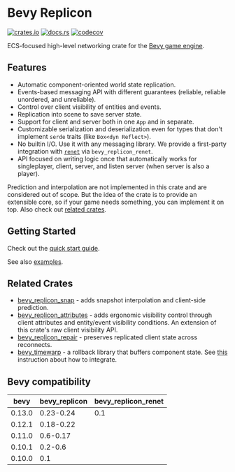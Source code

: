 # Bevy Replicon

[![crates.io](https://img.shields.io/crates/v/bevy_replicon)](https://crates.io/crates/bevy_replicon)
[![docs.rs](https://docs.rs/bevy_replicon/badge.svg)](https://docs.rs/bevy_replicon)
[![codecov](https://codecov.io/gh/projectharmonia/bevy_replicon/graph/badge.svg?token=N1G28NQB1L)](https://codecov.io/gh/projectharmonia/bevy_replicon)

ECS-focused high-level networking crate for the [Bevy game engine](https://bevyengine.org).

## Features

- Automatic component-oriented world state replication.
- Events-based messaging API with different guarantees (reliable, reliable unordered, and unreliable).
- Control over client visibility of entities and events.
- Replication into scene to save server state.
- Support for client and server both in one `App` and in separate.
- Customizable serialization and deserialization even for types that don't implement `serde` traits (like `Box<dyn Reflect>`).
- No builtin I/O. Use it with any messaging library. We provide a first-party integration with [`renet`](https://github.com/lucaspoffo/renet) via `bevy_replicon_renet`.
- API focused on writing logic once that automatically works for singleplayer, client, server, and listen server (when server is also a player).

Prediction and interpolation are not implemented in this crate and are considered out of scope. But the idea of the crate is to provide an extensible core, so if your game needs something, you can implement it on top. Also check out [related crates](#Related-crates).

## Getting Started

Check out the [quick start guide](https://docs.rs/bevy_replicon/latest/bevy_replicon).

See also [examples](https://github.com/projectharmonia/bevy_replicon/tree/master/bevy_replicon_renet/examples).

## Related Crates

- [bevy_replicon_snap](https://github.com/Bendzae/bevy_replicon_snap) - adds snapshot interpolation and client-side prediction.
- [bevy_replicon_attributes](https://github.com/UkoeHB/bevy_replicon_attributes) - adds ergonomic visibility control through client attributes and entity/event visibility conditions. An extension of this crate's raw client visibility API.
- [bevy_replicon_repair](https://github.com/UkoeHB/bevy_replicon_repair) - preserves replicated client state across reconnects.
- [bevy_timewarp](https://github.com/RJ/bevy_timewarp) - a rollback library that buffers component state. See [this](https://github.com/RJ/bevy_timewarp/blob/main/REPLICON_INTEGRATION.md) instruction about how to integrate.

## Bevy compatibility

| bevy   | bevy_replicon | bevy_replicon_renet |
|--------|---------------| ------------------- |
| 0.13.0 | 0.23-0.24     | 0.1                 |
| 0.12.1 | 0.18-0.22     |                     |
| 0.11.0 | 0.6-0.17      |                     |
| 0.10.1 | 0.2-0.6       |                     |
| 0.10.0 | 0.1           |                     |
